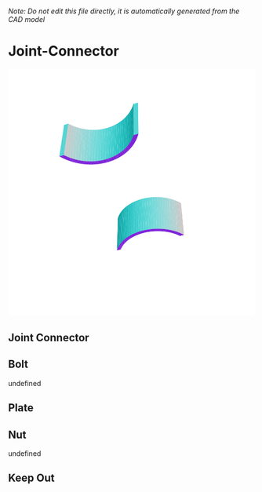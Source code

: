 ###### Note: Do not edit this file directly, it is automatically generated from the CAD model

# Joint-Connector

![](/project.svg)

## Joint Connector


## Bolt


undefined


## Plate


## Nut


undefined


## Keep Out


